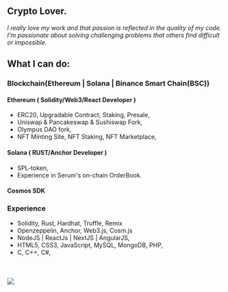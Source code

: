 <h2 font-weight="bold">Crypto Lover.</h2>

*I really love my work and that passion is reflected in the quality of my code.
I'm passionate about solving challenging problems that others find difficult or impossible.*

## What I can do:

### Blockchain(Ethereum | Solana | Binance Smart Chain(BSC)) 

  #### Ethereum ( Solidity/Web3/React Developer )
  * ERC20, Upgradable Contract, Staking, Presale,
  * Uniswap & Pancakeswap & Sushiswap Fork,
  * Olympus DAO fork,
  * NFT Minting Site, NFT Staking, NFT Marketplace,
  #### Solana ( RUST/Anchor Developer )
  * SPL-token, 
  * Experience in Serum's on-chain OrderBook.  
  #### Cosmos SDK
  

### Experience 
  * Solidity, Rust, Hardhat, Truffle, Remix
  * Openzeppelin, Anchor, Web3.js, Cosm.js
  * NodeJS | ReactJs | NextJS | AngularJS,
  * HTML5, CSS3, JavaScript, MySQL, MongoDB, PHP,
  * C, C++, C#,
####

<br />

![](https://komarev.com/ghpvc/?username=CryptoKG94&color=dc143c)

<!--  <img align="right" height="150px" src="https://github-readme-stats.vercel.app/api/top-langs?username=CryptoKG94&layout=compact&theme=monokai&count_private=true&exclude_repo=CryptoKG94.github.io&hide=php"> -->

<!-- ![GitHub Stats](https://github-readme-stats.vercel.app/api?username=CryptoKG94&theme=dark&show_icons=true&count_private=true&exclude_repo=CryptoKG94.github.io) -->
